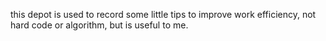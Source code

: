 this depot is used to record some little tips to improve work efficiency, not hard code or algorithm, but is useful to me.
